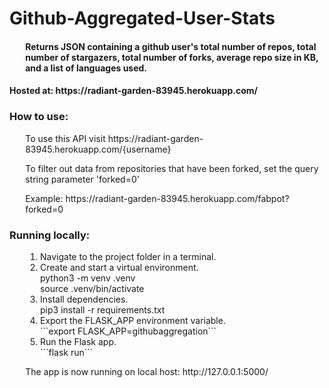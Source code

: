 # Github-Aggregated-User-Stats
<h4 style="margin-left:5%">Returns JSON containing a github user's total number of repos, total number of 
stargazers, total number of forks, average repo size in KB, and a list of languages used.</h4>
<h4>Hosted at: https://radiant-garden-83945.herokuapp.com/
<h3>How to use:</h3>
<div style="margin-left:5%">
  <p>To use this API visit https://radiant-garden-83945.herokuapp.com/{username}</p>
  <p>To filter out data from repositories that have been forked, 
                set the query string parameter 'forked=0'</p>
  <p>Example: https://radiant-garden-83945.herokuapp.com/fabpot?forked=0</p>
</div>
<h3>Running locally:</h3>
<div style="margin-left:5%">
  <ol>
    <li>Navigate to the project folder in a terminal.</li>
    <li>Create and start a virtual environment.
      <br>python3 -m venv .venv
      <br>source .venv/bin/activate</li>
    <li>Install dependencies.
      <br>pip3 install -r requirements.txt</li>
    <li>Export the FLASK_APP environment variable.
      <br>```export FLASK_APP=githubaggregation```</li>
    <li>Run the Flask app.</li>
      ```flask run```
  </ol>
  <p>The app is now running on local host: http://127.0.0.1:5000/</p>
</div>
